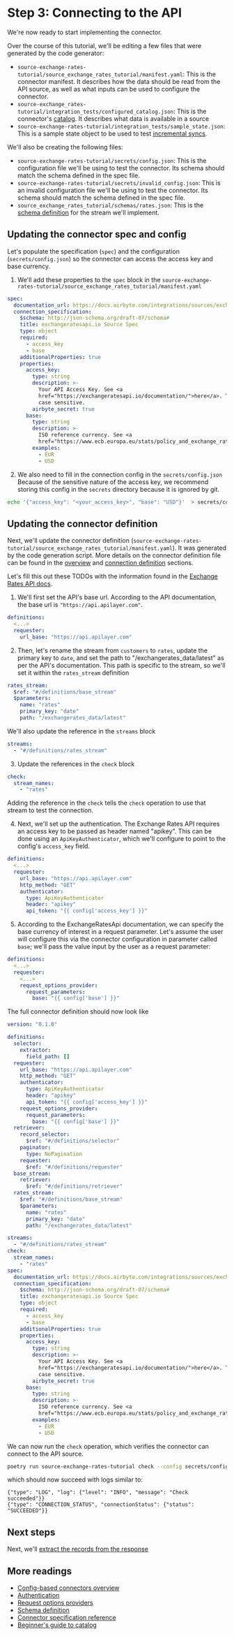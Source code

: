 # Step 3: Connecting to the API

We're now ready to start implementing the connector.

Over the course of this tutorial, we'll be editing a few files that were generated by the code generator:

- `source-exchange-rates-tutorial/source_exchange_rates_tutorial/manifest.yaml`: This is the connector manifest. It describes how the data should be read from the API source, as well as what inputs can be used to configure the connector.
- `source-exchange_rates-tutorial/integration_tests/configured_catalog.json`: This is the connector's [catalog](../../../understanding-airbyte/beginners-guide-to-catalog.md). It describes what data is available in a source
- `source-exchange-rates-tutorial/integration_tests/sample_state.json`: This is a sample state object to be used to test [incremental syncs](../../cdk-python/incremental-stream.md).

We'll also be creating the following files:

- `source-exchange-rates-tutorial/secrets/config.json`: This is the configuration file we'll be using to test the connector. Its schema should match the schema defined in the spec file.
- `source-exchange-rates-tutorial/secrets/invalid_config.json`: This is an invalid configuration file we'll be using to test the connector. Its schema should match the schema defined in the spec file.
- `source_exchange_rates_tutorial/schemas/rates.json`: This is the [schema definition](../../cdk-python/schemas.md) for the stream we'll implement.

## Updating the connector spec and config

Let's populate the specification (`spec`) and the configuration (`secrets/config.json`) so the connector can access the access key and base currency.

1. We'll add these properties to the `spec` block in the `source-exchange-rates-tutorial/source_exchange_rates_tutorial/manifest.yaml`

```yaml
spec:
  documentation_url: https://docs.airbyte.com/integrations/sources/exchangeratesapi
  connection_specification:
    $schema: http://json-schema.org/draft-07/schema#
    title: exchangeratesapi.io Source Spec
    type: object
    required:
      - access_key
      - base
    additionalProperties: true
    properties:
      access_key:
        type: string
        description: >-
          Your API Access Key. See <a
          href="https://exchangeratesapi.io/documentation/">here</a>. The key is
          case sensitive.
        airbyte_secret: true
      base:
        type: string
        description: >-
          ISO reference currency. See <a
          href="https://www.ecb.europa.eu/stats/policy_and_exchange_rates/euro_reference_exchange_rates/html/index.en.html">here</a>.
        examples:
          - EUR
          - USD
```

2. We also need to fill in the connection config in the `secrets/config.json`
   Because of the sensitive nature of the access key, we recommend storing this config in the `secrets` directory because it is ignored by git.

```bash
echo '{"access_key": "<your_access_key>", "base": "USD"}'  > secrets/config.json
```

## Updating the connector definition

Next, we'll update the connector definition (`source-exchange-rates-tutorial/source_exchange_rates_tutorial/manifest.yaml`). It was generated by the code generation script.
More details on the connector definition file can be found in the [overview](../low-code-cdk-overview.md) and [connection definition](../understanding-the-yaml-file/yaml-overview.md) sections.

Let's fill this out these TODOs with the information found in the [Exchange Rates API docs](https://apilayer.com/marketplace/exchangerates_data-api).

1. We'll first set the API's base url. According to the API documentation, the base url is `"https://api.apilayer.com"`.

```yaml
definitions:
  <...>
  requester:
    url_base: "https://api.apilayer.com"
```

2. Then, let's rename the stream from `customers` to `rates`, update the primary key to `date`, and set the path to "/exchangerates_data/latest" as per the API's documentation. This path is specific to the stream, so we'll set it within the `rates_stream` definition

```yaml
rates_stream:
  $ref: "#/definitions/base_stream"
  $parameters:
    name: "rates"
    primary_key: "date"
    path: "/exchangerates_data/latest"
```

We'll also update the reference in the `streams` block

```yaml
streams:
  - "#/definitions/rates_stream"
```

3. Update the references in the `check` block

```yaml
check:
  stream_names:
    - "rates"
```

Adding the reference in the `check` tells the `check` operation to use that stream to test the connection.

4. Next, we'll set up the authentication.
   The Exchange Rates API requires an access key to be passed as header named "apikey".
   This can be done using an `ApiKeyAuthenticator`, which we'll configure to point to the config's `access_key` field.

```yaml
definitions:
  <...>
  requester:
    url_base: "https://api.apilayer.com"
    http_method: "GET"
    authenticator:
      type: ApiKeyAuthenticator
      header: "apikey"
      api_token: "{{ config['access_key'] }}"
```

5. According to the ExchangeRatesApi documentation, we can specify the base currency of interest in a request parameter. Let's assume the user will configure this via the connector configuration in parameter called `base`; we'll pass the value input by the user as a request parameter:

```yaml
definitions:
  <...>
  requester:
    <...>
    request_options_provider:
      request_parameters:
        base: "{{ config['base'] }}"
```

The full connector definition should now look like

```yaml
version: "0.1.0"

definitions:
  selector:
    extractor:
      field_path: []
  requester:
    url_base: "https://api.apilayer.com"
    http_method: "GET"
    authenticator:
      type: ApiKeyAuthenticator
      header: "apikey"
      api_token: "{{ config['access_key'] }}"
    request_options_provider:
      request_parameters:
        base: "{{ config['base'] }}"
  retriever:
    record_selector:
      $ref: "#/definitions/selector"
    paginator:
      type: NoPagination
    requester:
      $ref: "#/definitions/requester"
  base_stream:
    retriever:
      $ref: "#/definitions/retriever"
  rates_stream:
    $ref: "#/definitions/base_stream"
    $parameters:
      name: "rates"
      primary_key: "date"
      path: "/exchangerates_data/latest"

streams:
  - "#/definitions/rates_stream"
check:
  stream_names:
    - "rates"
spec:
  documentation_url: https://docs.airbyte.com/integrations/sources/exchangeratesapi
  connection_specification:
    $schema: http://json-schema.org/draft-07/schema#
    title: exchangeratesapi.io Source Spec
    type: object
    required:
      - access_key
      - base
    additionalProperties: true
    properties:
      access_key:
        type: string
        description: >-
          Your API Access Key. See <a
          href="https://exchangeratesapi.io/documentation/">here</a>. The key is
          case sensitive.
        airbyte_secret: true
      base:
        type: string
        description: >-
          ISO reference currency. See <a
          href="https://www.ecb.europa.eu/stats/policy_and_exchange_rates/euro_reference_exchange_rates/html/index.en.html">here</a>.
        examples:
          - EUR
          - USD
```

We can now run the `check` operation, which verifies the connector can connect to the API source.

```bash
poetry run source-exchange-rates-tutorial check --config secrets/config.json
```

which should now succeed with logs similar to:

```
{"type": "LOG", "log": {"level": "INFO", "message": "Check succeeded"}}
{"type": "CONNECTION_STATUS", "connectionStatus": {"status": "SUCCEEDED"}}
```

## Next steps

Next, we'll [extract the records from the response](4-reading-data.md)

## More readings

- [Config-based connectors overview](../low-code-cdk-overview.md)
- [Authentication](../understanding-the-yaml-file/authentication.md)
- [Request options providers](../understanding-the-yaml-file/request-options.md)
- [Schema definition](../../cdk-python/schemas.md)
- [Connector specification reference](../../connector-specification-reference.md)
- [Beginner's guide to catalog](../../../understanding-airbyte/beginners-guide-to-catalog.md)
